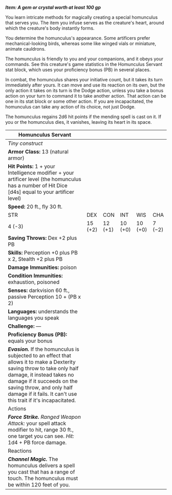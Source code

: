 **_Item: A gem or crystal worth at least 100 gp_**

You learn intricate methods for magically creating a special homunculus that serves you. The item you infuse serves as the creature's heart, around which the creature's body instantly forms.

You determine the homunculus's appearance. Some artificers prefer mechanical-looking birds, whereas some like winged vials or miniature, animate cauldrons.

The homunculus is friendly to you and your companions, and it obeys your commands. See this creature's game statistics in the Homunculus Servant stat block, which uses your proficiency bonus (PB) in several places.

In combat, the homunculus shares your initiative count, but it takes its turn immediately after yours. It can move and use its reaction on its own, but the only action it takes on its turn is the Dodge action, unless you take a bonus action on your turn to command it to take another action. That action can be one in its stat block or some other action. If you are incapacitated, the homunculus can take any action of its choice, not just Dodge.

The homunculus regains 2d6 hit points if the mending spell is cast on it. If you or the homunculus dies, it vanishes, leaving its heart in its space.

| Homunculus Servant                                                                                                                                                                                                                                                                   |         |         |         |         |        |
| ------------------------------------------------------------------------------------------------------------------------------------------------------------------------------------------------------------------------------------------------------------------------------------ | ------- | ------- | ------- | ------- | ------ |
| _Tiny construct_                                                                                                                                                                                                                                                                     |         |         |         |         |        |
| **Armor Class:** 13 (natural armor)                                                                                                                                                                                                                                                  |         |         |         |         |        |
| **Hit Points:** 1 + your Intelligence modifier + your artificer level (the homunculus has a number of Hit Dice [d4s] equal to your artificer level)                                                                                                                                  |         |         |         |         |        |
| **Speed:** 20 ft., fly 30 ft.                                                                                                                                                                                                                                                        |         |         |         |         |        |
| STR                                                                                                                                                                                                                                                                                  | DEX     | CON     | INT     | WIS     | CHA    |
| 4 (-3)                                                                                                                                                                                                                                                                               | 15 (+2) | 12 (+1) | 10 (+0) | 10 (+0) | 7 (−2) |
| **Saving Throws:** Dex +2 plus PB                                                                                                                                                                                                                                                    |         |         |         |         |        |
| **Skills:** Perception +0 plus PB x 2, Stealth +2 plus PB                                                                                                                                                                                                                            |         |         |         |         |        |
| **Damage Immunities:** poison                                                                                                                                                                                                                                                        |         |         |         |         |        |
| **Condition Immunities:** exhaustion, poisoned                                                                                                                                                                                                                                       |         |         |         |         |        |
| **Senses:** darkvision 60 ft., passive Perception 10 + (PB x 2)                                                                                                                                                                                                                      |         |         |         |         |        |
| **Languages:** understands the languages you speak                                                                                                                                                                                                                                   |         |         |         |         |        |
| **Challenge:** —                                                                                                                                                                                                                                                                     |         |         |         |         |        |
| **Proficiency Bonus (PB):** equals your bonus                                                                                                                                                                                                                                        |         |         |         |         |        |
| **_Evasion._** If the homunculus is subjected to an effect that allows it to make a Dexterity saving throw to take only half damage, it instead takes no damage if it succeeds on the saving throw, and only half damage if it fails. It can't use this trait if it's incapacitated. |         |         |         |         |        |
| Actions                                                                                                                                                                                                                                                                              |         |         |         |         |        |
| **_Force Strike._** _Ranged Weapon Attack:_ your spell attack modifier to hit, range 30 ft., one target you can see. _Hit:_ 1d4 + PB force damage.                                                                                                                                   |         |         |         |         |        |
| Reactions                                                                                                                                                                                                                                                                            |         |         |         |         |        |
| **_Channel Magic._** The homunculus delivers a spell you cast that has a range of touch. The homunculus must be within 120 feet of you.                                                                                                                                              |         |         |         |         |        |
